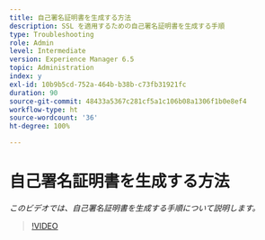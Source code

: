 ```yaml
---
title: 自己署名証明書を生成する方法
description: SSL を適用するための自己署名証明書を生成する手順
type: Troubleshooting
role: Admin
level: Intermediate
version: Experience Manager 6.5
topic: Administration
index: y
exl-id: 10b9b5cd-752a-464b-b38b-c73fb31921fc
duration: 90
source-git-commit: 48433a5367c281cf5a1c106b08a1306f1b0e8ef4
workflow-type: ht
source-wordcount: '36'
ht-degree: 100%

---
```


# 自己署名証明書を生成する方法

*このビデオでは、自己署名証明書を生成する手順について説明します。*

>[!VIDEO](https://video.tv.adobe.com/v/335539?quality=12&learn=on)

